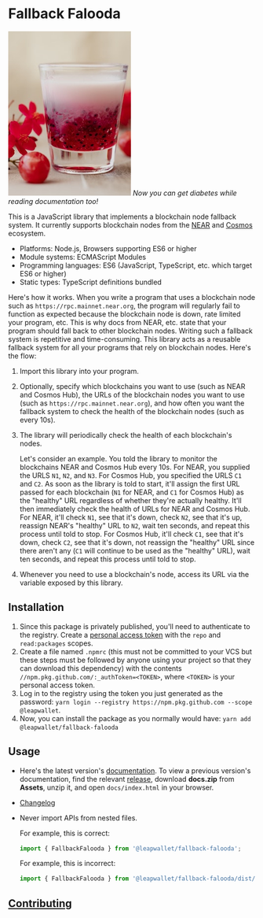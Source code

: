 # Fallback Falooda

![Falooda](falooda.jpg)
_Now you can get diabetes while reading documentation too!_

This is a JavaScript library that implements a blockchain node fallback system. It currently supports blockchain nodes from the [NEAR](https://near.org/) and [Cosmos](https://cosmos.network/) ecosystem.

- Platforms: Node.js, Browsers supporting ES6 or higher
- Module systems: ECMAScript Modules
- Programming languages: ES6 (JavaScript, TypeScript, etc. which target ES6 or higher)
- Static types: TypeScript definitions bundled

Here's how it works. When you write a program that uses a blockchain node such as `https://rpc.mainnet.near.org`, the program will regularly fail to function as expected because the blockchain node is down, rate limited your program, etc. This is why docs from NEAR, etc. state that your program should fall back to other blockchain nodes. Writing such a fallback system is repetitive and time-consuming. This library acts as a reusable fallback system for all your programs that rely on blockchain nodes. Here's the flow:

1. Import this library into your program.
2. Optionally, specify which blockchains you want to use (such as NEAR and Cosmos Hub), the URLs of the blockchain nodes you want to use (such as `https://rpc.mainnet.near.org`), and how often you want the fallback system to check the health of the blockchain nodes (such as every 10s).
3. The library will periodically check the health of each blockchain's nodes.

   Let's consider an example. You told the library to monitor the blockchains NEAR and Cosmos Hub every 10s. For NEAR, you supplied the URLS `N1`, `N2`, and `N3`. For Cosmos Hub, you specified the URLS `C1` and `C2`. As soon as the library is told to start, it'll assign the first URL passed for each blockchain (`N1` for NEAR, and `C1` for Cosmos Hub) as the "healthy" URL regardless of whether they're actually healthy. It'll then immediately check the health of URLs for NEAR and Cosmos Hub. For NEAR, it'll check `N1`, see that it's down, check `N2`, see that it's up, reassign NEAR's "healthy" URL to `N2`, wait ten seconds, and repeat this process until told to stop. For Cosmos Hub, it'll check `C1`, see that it's down, check `C2`, see that it's down, not reassign the "healthy" URL since there aren't any (`C1` will continue to be used as the "healthy" URL), wait ten seconds, and repeat this process until told to stop.

4. Whenever you need to use a blockchain's node, access its URL via the variable exposed by this library.

## Installation

1. Since this package is privately published, you'll need to authenticate to the registry. Create a [personal access token](https://docs.github.com/en/authentication/keeping-your-account-and-data-secure/creating-a-personal-access-token) with the `repo` and `read:packages` scopes.
2. Create a file named `.npmrc` (this must not be committed to your VCS but these steps must be followed by anyone using your project so that they can download this dependency) with the contents `//npm.pkg.github.com/:_authToken=<TOKEN>`, where `<TOKEN>` is your personal access token.
3. Log in to the registry using the token you just generated as the password: `yarn login --registry https://npm.pkg.github.com --scope @leapwallet`.
4. Now, you can install the package as you normally would have: `yarn add @leapwallet/fallback-falooda`

## Usage

- Here's the latest version's [documentation](https://leapwallet.github.io/fallback-falooda/). To view a previous version's documentation, find the relevant [release](https://github.com/leapwallet/fallback-falooda/releases), download **docs.zip** from **Assets**, unzip it, and open `docs/index.html` in your browser.
- [Changelog](CHANGELOG.md)
- Never import APIs from nested files.

  For example, this is correct:

  ```typescript
  import { FallbackFalooda } from '@leapwallet/fallback-falooda';
  ```

  For example, this is incorrect:

  ```typescript
  import { FallbackFalooda } from '@leapwallet/fallback-falooda/dist/fallback-falooda';
  ```

## [Contributing](CONTRIBUTING.md)
